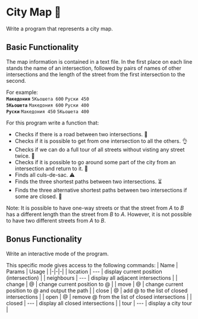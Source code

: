 # City Map :round_pushpin:
Write a program that represents a city map. 
## Basic Functionality
The map information is contained in a text file. In the first place on each line stands the name of an intersection, followed by pairs of names of other intersections and the length of the street from the first intersection to the second. 

For example:  
**`Македония`** `5Кьошета 600` `Руски 450`  
**`5Кьошета`** `Македония 600` `Руски 400`  
**`Руски`** `Македония 450` `5Кьошета 400`  

For this program write a function that:
- Checks if there is a road between two intersections. :vertical_traffic_light:
- Checks if it is possible to get from one intersection to all the others.  :ok_hand:
- Checks if we can do a full tour of all streets without visting any street twice. :100:
- Checks if it is possible to go around some part of the city from an intersection and return to it. :arrows_counterclockwise:
- Finds all culs-de-sac. :warning: 
- Finds the three shortest paths between two intersections. :hourglass_flowing_sand:
- Finds the three alternative shortest paths between two intersections if some are closed. :construction:

Note: It is possible to have one-way streets or that the street from *A* to *B* has a different length than the street from *B* to *A*. However, it is not possible to have two different streets from *A* to *B*.

## Bonus Functionality
Write an interactive mode of the program. 

This specific mode gives access to the following commands:
| Name | Params | Usage |
|-|-|-|
| location | --- | display current position (intersection) |
| neighbours | --- | display all adjacent intersections |
| change | @ | change current position to @ |
| move | @ | change current position to @ and output the path |
| close | @ | add @ to the list of closed intersections |
| open | @ | remove @ from the list of closed intersections |
| closed | --- | display all closed intersections |
| tour | --- | display a city tour |
